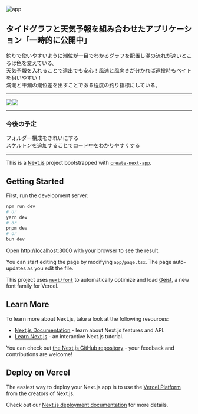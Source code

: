 ![app](https://github.com/user-attachments/assets/929f21ed-d146-4e78-ba93-24abd884693b)

## タイドグラフと天気予報を組み合わせたアプリケーション「一時的に公開中」
釣りで使いやすいように潮位が一目でわかるグラフを配置し潮の流れが速いところは色を変えている。<br>
天気予報を入れることで遠出でも安心！風速と風向きが分かれば遠投時もベイトを狙いやすい！<br>
満潮と干潮の潮位差を出すことである程度の釣り指標にしている。<br>
<hr>

<img src="https://img.shields.io/badge/-TYPESCRIPT-000000.svg?logo=typescriptjs&style=for-the-badge"><img src="https://img.shields.io/badge/-NEXT.JS-000000.svg?logo=typescriptjs&style=for-the-badge">

<hr>

### 今後の予定
フォルダー構成をきれいにする<br>
スケルトンを追加することでロード中をわかりやすくする<br>

<hr>

This is a [Next.js](https://nextjs.org) project bootstrapped with [`create-next-app`](https://nextjs.org/docs/app/api-reference/cli/create-next-app).

## Getting Started

First, run the development server:

```bash
npm run dev
# or
yarn dev
# or
pnpm dev
# or
bun dev
```

Open [http://localhost:3000](http://localhost:3000) with your browser to see the result.

You can start editing the page by modifying `app/page.tsx`. The page auto-updates as you edit the file.

This project uses [`next/font`](https://nextjs.org/docs/app/building-your-application/optimizing/fonts) to automatically optimize and load [Geist](https://vercel.com/font), a new font family for Vercel.

## Learn More

To learn more about Next.js, take a look at the following resources:

- [Next.js Documentation](https://nextjs.org/docs) - learn about Next.js features and API.
- [Learn Next.js](https://nextjs.org/learn) - an interactive Next.js tutorial.

You can check out [the Next.js GitHub repository](https://github.com/vercel/next.js) - your feedback and contributions are welcome!

## Deploy on Vercel

The easiest way to deploy your Next.js app is to use the [Vercel Platform](https://vercel.com/new?utm_medium=default-template&filter=next.js&utm_source=create-next-app&utm_campaign=create-next-app-readme) from the creators of Next.js.

Check out our [Next.js deployment documentation](https://nextjs.org/docs/app/building-your-application/deploying) for more details.
